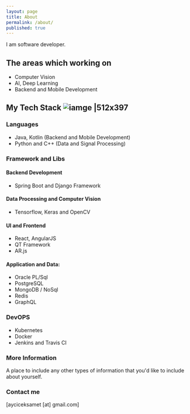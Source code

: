 ```yaml
---
layout: page
title: About
permalink: /about/
published: true
---
```


I am software developer.

## The areas which working on 
- Computer Vision
- AI, Deep Learning
- Backend and Mobile Development

## My Tech Stack ![iamge |512x397]({{site.baseurl}}/images/undraw_taking_notes_tjaf.png)


### Languages
- Java, Kotlin (Backend and Mobile Development)
- Python and C++ (Data and Signal Processing)

### Framework and Libs

#### Backend Development
- Spring Boot and Django Framework

#### Data Processing and Computer Vision
- Tensorflow, Keras and OpenCV

#### UI and Frontend
- React, AngularJS
- QT Framework
- AR.js

#### Application and Data:
- Oracle PL/Sql
- PostgreSQL
- MongoDB / NoSql
- Redis
- GraphQL

### DevOPS
- Kubernetes 
- Docker 
- Jenkins and Travis CI


### More Information

A place to include any other types of information that you'd like to include about yourself.

### Contact me

[ayciceksamet [at] gmail.com]
